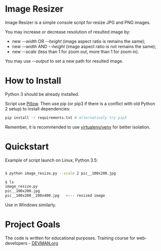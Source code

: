 # Image Resizer

Image Resizer is a simple console script for resize JPG and PNG images.

You may increase or decrease resolution of resulted image by:

* new *--width* OR *--height* (image aspect ratio is remains the same);
* new *--width* AND *--height* (image aspect ratio is not remains the same);
* new *--scale* (less than 1 for zoom out, more than 1 for zoom in).

You may use *--output* to set a new path for resulted image.

# How to Install

Python 3 should be already installed. 

Script use [Pillow](https://pypi.python.org/pypi/Pillow/3.3.1). Then use pip (or pip3 if there is a conflict with old Python 2 setup) to install dependencies:

```bash
pip install -r requirements.txt # alternatively try pip3
```

Remember, it is recommended to use [virtualenv/venv](https://devman.org/encyclopedia/pip/pip_virtualenv/) for better isolation.

# Quickstart

Example of script launch on Linux, Python 3.5:

```bash

$ python image_resize.py --scale 2 pic__100x200.jpg

$ ls
image_resize.py
pic__100x200.jpg
pic__100x200__200x400.jpg   <--- resized image

```

Use in Windows similarly.

# Project Goals

The code is written for educational purposes. Training course for web-developers - [DEVMAN.org](https://devman.org)
